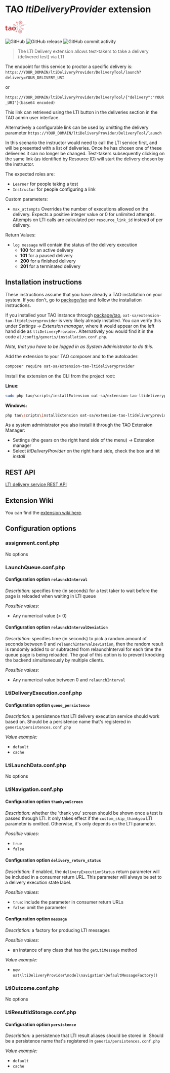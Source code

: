 # TAO _ltiDeliveryProvider_ extension

![TAO Logo](https://github.com/oat-sa/taohub-developer-guide/raw/master/resources/tao-logo.png)

![GitHub](https://img.shields.io/github/license/oat-sa/extension-tao-ltideliveryprovider.svg)
![GitHub release](https://img.shields.io/github/release/oat-sa/extension-tao-ltideliveryprovider.svg)
![GitHub commit activity](https://img.shields.io/github/commit-activity/y/oat-sa/extension-tao-ltideliveryprovider.svg)

> The LTI Delivery extension allows test-takers to take a delivery (delivered test) via LTI

The endpoint for this service to proctor a specific delivery is:
`https://YOUR_DOMAIN/ltiDeliveryProvider/DeliveryTool/launch?delivery=YOUR_DELIVERY_URI`

or

`https://YOUR_DOMAIN/ltiDeliveryProvider/DeliveryTool/{"delivery":"YOUR_URI"}(base64 encoded)`

This link can retrieved using the LTI button in the deliveries section in the TAO admin user interface.


Alternatively a configurable link can be used by omitting the delivery parameter
`https://YOUR_DOMAIN/ltiDeliveryProvider/DeliveryTool/launch`

In this scenario the instructor would need to call the LTI service first, and will be presented with a list of deliveries.
Once he has chosen one of these deliveries it can no longer be changed. Test-takers subsequently clicking on the same link (as identified by Resource ID) will
start the delivery chosen by the instructor.

The expected roles are:
* `Learner` for people taking a test
* `Instructor` for people configuring a link

Custom parameters:
* `max_attempts` Overrides the number of executions allowed on the delivery. Expects a positive integer value or 0 for unlimited attempts. Attempts on LTI calls are calculated per `resource_link_id` instead of per delivery.

Return Values:
* `log message` will contain the status of the delivery execution
  * **100** for an active delivery
  * **101** for a paused delivery
  * **200** for a finished delivery
  * **201** for a terminated delivery

## Installation instructions

These instructions assume that you have already a TAO installation on your system. If you don't, go to
[package/tao](https://github.com/oat-sa/package-tao) and follow the installation instructions.

If you installed your TAO instance through [package/tao](https://github.com/oat-sa/package-tao),
`oat-sa/extension-tao-ltideliveryprovider` is very likely already installed. You can verify this under _Settings -> Extension
manager_, where it would appear on the left hand side as `ltiDeliveryProvider`. Alternatively you would find it in
the code at `/config/generis/installation.conf.php`.

_Note, that you have to be logged in as System Administrator to do this._

Add the extension to your TAO composer and to the autoloader:
```bash
composer require oat-sa/extension-tao-ltideliveryprovider
```

Install the extension on the CLI from the project root:

**Linux:**
```bash
sudo php tao/scripts/installExtension oat-sa/extension-tao-ltideliveryprovider
```

**Windows:**
```bash
php tao\scripts\installExtension oat-sa/extension-tao-ltideliveryprovider
```

As a system administrator you also install it through the TAO Extension Manager:
- Settings (the gears on the right hand side of the menu) -> Extension manager
- Select _ltiDeliveryProvider_ on the right hand side, check the box and hit _install_

## REST API
[LTI delivery service REST API](https://openapi.taotesting.com/viewer/?url=https://raw.githubusercontent.com/oat-sa/extension-tao-ltideliveryprovider/master/doc/rest.json)

<!-- Uncomment and describe if applicable
## LTI Endpoints
-->

## Extension Wiki
You can find the [extension wiki here](https://github.com/oat-sa/extension-tao-ltideliveryprovider/wiki).

## Configuration options

### assignment.conf.php
No options

### LaunchQueue.conf.php

#### Configuration option `relaunchInterval`

*Description:* specifies time (in seconds) for a test taker to wait before the page is reloaded when waiting in LTI queue

*Possible values:*
* Any numerical value (> 0)

#### Configuration option `relaunchIntervalDeviation`

*Description:* specifies time (in seconds) to pick a random amount of seconds between 0 and `relaunchIntervalDeviation`, then the random result is randomly added to or subtracted from relaunchInterval for each time the queue page is being reloaded. 
The goal of this option is to prevent knocking the backend simultaneously by multiple clients. 

*Possible values:*
* Any numerical value between 0 and `relaunchInterval`

### LtiDeliveryExecution.conf.php

#### Configuration option `queue_persistence`

*Description:* a persistence that LTI delivery execution service should work based on. Should be a persistence name that's registered in `generis/persistences.conf.php`

*Value example:* 
* `default`
* `cache`

### LtiLaunchData.conf.php
No options

### LtiNavigation.conf.php
#### Configuration option `thankyouScreen`

*Description:* whether the 'thank you' screen should be shown once a test is passed through LTI.
 It only takes effect if the `custom_skip_thankyou` LTI parameter is omitted. Otherwise, it's only depends on the LTI parameter.

*Possible values:* 
* `true`
* `false`

#### Configuration option `delivery_return_status`

*Description:* if enabled, the `deliveryExecutionStatus` return parameter will be included in a consumer return URL.
This parameter will always be set to a delivery execution state label.

*Possible values:* 
* `true`: include the parameter in consumer return URLs
* `false`: omit the parameter

#### Configuration option `message`

*Description:* a factory for producing LTI messages

*Possible values:* 
* an instance of any class that has the `getLtiMessage` method

*Value example:* 
* `new oat\ltiDeliveryProvider\model\navigation\DefaultMessageFactory()`

### LtiOutcome.conf.php
No options

### LtiResultIdStorage.conf.php
#### Configuration option `persistence`
*Description:* a persistence that LTI result aliases should be stored in. Should be a persistence name that's registered in `generis/persistences.conf.php`

*Value example:* 
* `default`
* `cache`